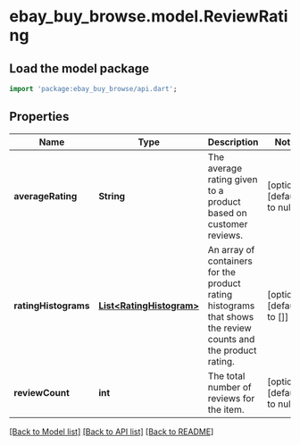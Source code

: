# ebay_buy_browse.model.ReviewRating

## Load the model package
```dart
import 'package:ebay_buy_browse/api.dart';
```

## Properties
Name | Type | Description | Notes
------------ | ------------- | ------------- | -------------
**averageRating** | **String** | The average rating given to a product based on customer reviews. | [optional] [default to null]
**ratingHistograms** | [**List&lt;RatingHistogram&gt;**](RatingHistogram.md) | An array of containers for the product rating histograms that shows the review counts and the product rating. | [optional] [default to []]
**reviewCount** | **int** | The total number of reviews for the item. | [optional] [default to null]

[[Back to Model list]](../README.md#documentation-for-models) [[Back to API list]](../README.md#documentation-for-api-endpoints) [[Back to README]](../README.md)


